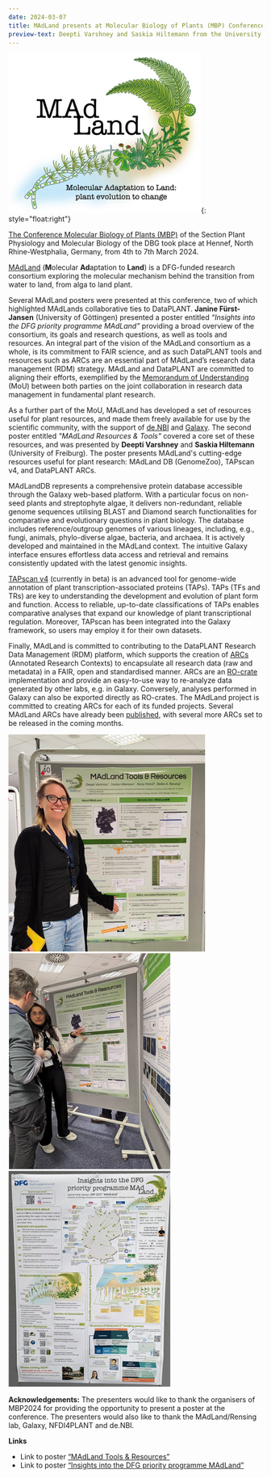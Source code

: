 ```yaml
---
date: 2024-03-07
title: MAdLand presents at Molecular Biology of Plants (MBP) Conference
preview-text: Deepti Varshney and Saskia Hiltemann from the University of Freiburg and the MAdLand consortium presented a poster entitled "MAdLand Resources & Tools" at the MBP2024 conference in Hennef. In this poster presentation they highlighted the close collaborations between MAdLAnd and DataPLANT.
---
```


![The MAdLand logo with the text “Molecular Adaptation to Land: plant evolution to change”](../../images/News-Items/madland-logo.png){: style="float:right"}

[The Conference Molecular Biology of Plants (MBP)](https://www.pflanzen-molekularbiologie.de/conference-molecular-biology-of-plants) of the Section Plant Physiology and Molecular Biology of the DBG took place at Hennef, North Rhine-Westphalia, Germany, from 4th to 7th March 2024.

[MAdLand](https://madland.science/) (**M**olecular **Ad**aptation to **Land**) is a DFG-funded research consortium exploring the molecular mechanism behind the transition from water to land, from alga to land plant.

Several MAdLand posters were presented at this conference, two of which highlighted MAdLands collaborative ties to DataPLANT. **Janine Fürst-Jansen** (University of Göttingen) presented a poster entitled *“Insights into the DFG priority programme MAdLand”* providing a broad overview of the consortium, its goals and research questions, as well as tools and resources. An integral part of the vision of the MAdLand consortium as a whole, is its commitment to FAIR science, and as such DataPLANT tools and resources such as ARCs are an essential part of MAdLand’s research data management (RDM) strategy. MAdLand and DataPLANT are committed to aligning their efforts, exemplified by the [Memorandum of Understanding](https://nfdi4plants.org/content/news/2022-07-08-madland-and-dataplant-signed-a-memorandum-of-understanding.html) (MoU) between both parties on the joint collaboration in research data management in fundamental plant research.

As a further part of the MoU, MAdLand has developed a set of resources useful for plant resources, and made them freely available for use by the scientific community, with the support of [de.NBI](https://www.denbi.de) and [Galaxy](https://galaxyproject.org). The second poster entitled *"MAdLand Resources & Tools"* covered a core set of these resources, and was presented by **Deepti Varshney** and **Saskia Hiltemann** (University of Freiburg). The poster presents MAdLand's cutting-edge resources useful for plant research: MAdLand DB (GenomeZoo), TAPscan v4, and DataPLANT ARCs.

MAdLandDB represents a comprehensive protein database accessible through the Galaxy web-based platform. With a particular focus on non-seed plants and streptophyte algae, it delivers non-redundant, reliable genome sequences utilising BLAST and Diamond search functionalities for comparative and evolutionary questions in plant biology. The database includes reference/outgroup genomes of various lineages, including, e.g., fungi, animals, phylo-diverse algae, bacteria, and archaea. It is actively developed and maintained in the MAdLand context. The intuitive Galaxy interface ensures effortless data access and retrieval and remains consistently updated with the latest genomic insights.

[TAPscan v4](http://tapscan.plantcode.cup.uni-freiburg.de) (currently in beta) is an advanced tool for genome-wide annotation of plant transcription-associated proteins (TAPs). TAPs (TFs and TRs) are key to understanding the development and evolution of plant form and function. Access to reliable, up-to-date classifications of TAPs enables comparative analyses that expand our knowledge of plant transcriptional regulation. Moreover, TAPscan has been integrated into the Galaxy framework, so users may employ it for their own datasets.

Finally, MAdLand is committed to contributing to the DataPLANT Research Data Management (RDM) platform, which supports the creation of [ARCs](https://github.com/nfdi4plants/ARC-specification) (Annotated Research Contexts) to encapsulate all research data (raw and metadata) in a FAIR, open and standardised manner. ARCs are an [RO-crate](https://www.researchobject.org/ro-crate/) implementation and provide an easy-to-use way to re-analyze data generated by other labs, e.g. in Galaxy. Conversely, analyses performed in Galaxy can also be exported directly as RO-crates. The MAdLand project is committed to creating ARCs for each of its funded projects. Several MAdLand ARCs have already been [published](https://archive.nfdi4plants.org/search?q=&l=list&p=1&s=10&sort=newest), with several more ARCs set to be released in the coming months.

![Saskia Hiltemann standing in front of the MAdLand poster presented at the MBP2024 conference. Topics covered include Galaxy for user-friendly and FAIR data analysis, the Genome Zoo as a comprehensive protein database for plant and algal genomes. TAPscan as a tool for detecting transcription associate proteins. DataPLANT ARCs for FAIR and open research data. ](../../images/News-Items/madland-poster-1.png)
![Deepti Varshney presenting the MAdLand poster at the MBP2024 conference. She is in conversation with one of the conference attendees](../../images/News-Items/madland-poster-2.png)
![A second MAdLand poster presented at the conference. The poster provides an overview of the MAdLand DFG priority program and its goals. It includes a section highlighting the collaboration with DataPLANT in the upcoming second phase of the project.](../../images/News-Items/madland-poster-3.png)

**Acknowledgements:** The presenters would like to thank the organisers of MBP2024 for providing the opportunity to present a poster at the conference. The presenters would also like to thank the MAdLand/Rensing lab, Galaxy, NFDI4PLANT and de.NBI.

**Links**
- Link to poster [“MAdLand Tools & Resources”](https://drive.google.com/file/d/1M0693KPXYoOUN1lIWsdtjEyQwPJVdfdZ/preview)
- Link to poster [“Insights into the DFG priority programme MAdLand”](https://drive.google.com/file/d/1jtnTGblmALB18ycNUCKIzQBx4m7PF-GA/preview)

